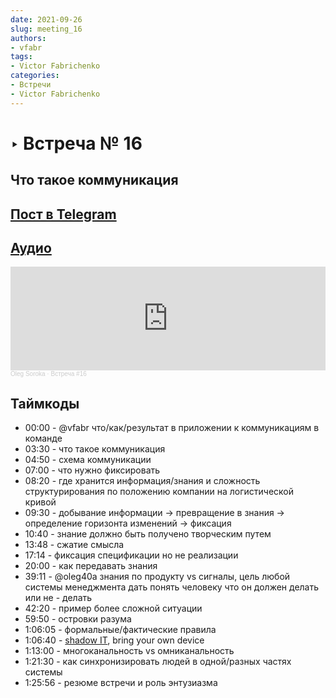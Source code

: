 ```yaml
---
date: 2021-09-26
slug: meeting_16
authors:
- vfabr
tags:
- Victor Fabrichenko
categories:
- Встречи
- Victor Fabrichenko
---
```

# ‣ Встреча № 16

##  Что такое коммуникация


<!-- more -->
## [Пост в Telegram](https://t.me/modernsd/27886)

## [Аудио](https://soundcloud.com/oleg-soroka/vstrecha-16)

<iframe width="100%" height="166" scrolling="no" frameborder="no" allow="autoplay" src="https://w.soundcloud.com/player/?url=https%3A//api.soundcloud.com/tracks/1630941807&color=%23ff5500&auto_play=false&hide_related=false&show_comments=true&show_user=true&show_reposts=false&show_teaser=true"></iframe><div style="font-size: 10px; color: #cccccc;line-break: anywhere;word-break: normal;overflow: hidden;white-space: nowrap;text-overflow: ellipsis; font-family: Interstate,Lucida Grande,Lucida Sans Unicode,Lucida Sans,Garuda,Verdana,Tahoma,sans-serif;font-weight: 100;"><a href="https://soundcloud.com/oleg-soroka" title="Oleg Soroka" target="_blank" style="color: #cccccc; text-decoration: none;">Oleg Soroka</a> · <a href="https://soundcloud.com/oleg-soroka/vstrecha-16" title="Встреча #16" target="_blank" style="color: #cccccc; text-decoration: none;">Встреча #16</a></div>

<!-- more -->

## Таймкоды

- 00:00 - @vfabr что/как/результат в приложении к коммуникациям в команде
- 03:30 - что такое коммуникация
- 04:50 - схема коммуникации
- 07:00 - что нужно фиксировать
- 08:20 - где хранится информация/знания и сложность структурирования по положению компании на логистической кривой
- 09:30 - добывание информации -> превращение в знания -> определение горизонта изменений -> фиксация
- 10:40 - знание должно быть получено творческим путем
- 13:48 - сжатие смысла
- 17:14 - фиксация спецификации но не реализации
- 20:00 - как передавать знания
- 39:11 - @oleg40a знания по продукту vs сигналы, цель любой системы менеджмента дать понять человеку что он должен делать или не - делать
- 42:20 - пример более сложной ситуации
- 59:50 - островки разума
- 1:06:05 - формальные/фактические правила
- 1:06:40 - [shadow IT](https://en.wikipedia.org/wiki/Shadow_IT), bring your own device
- 1:13:00 - многоканальность vs омниканальность
- 1:21:30 - как синхронизировать людей в одной/разных частях системы
- 1:25:56 - резюме встречи и роль энтузиазма
